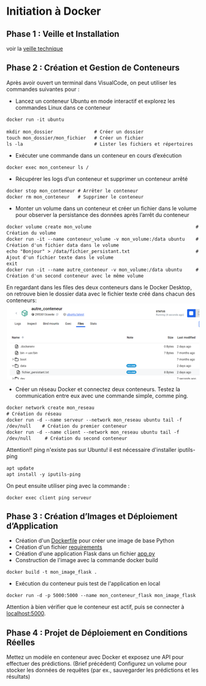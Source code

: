 # Initiation à Docker

## Phase 1 : Veille et Installation
voir la [veille technique](veille_docker.pdf)

## Phase 2 : Création et Gestion de Conteneurs
Après avoir ouvert un terminal dans VisualCode, on peut utiliser les commandes suivantes pour :
* Lancez un conteneur Ubuntu en mode interactif et explorez les commandes Linux dans ce conteneur
```
docker run -it ubuntu

mkdir mon_dossier               # Créer un dossier
touch mon_dossier/mon_fichier   # Créer un fichier
ls -la                          # Lister les fichiers et répertoires
```

* Exécuter une commande dans un conteneur en cours d’exécution
```
docker exec mon_conteneur ls /
```

* Récupérer les logs d’un conteneur et supprimer un conteneur arrêté
```
docker stop mon_conteneur # Arrêter le conteneur
docker rm mon_conteneur   # Supprimer le conteneur
```

* Monter un volume dans un conteneur et créer un fichier dans le volume pour observer la persistance des données après l’arrêt du conteneur
```
docker volume create mon_volume                                      # Création du volume
docker run -it --name conteneur_volume -v mon_volume:/data ubuntu    # Création d'un fichier data dans le volume
echo "Bonjour" > /data/fichier_persistant.txt                        # Ajout d'un fichier texte dans le volume
exit
docker run -it --name autre_conteneur -v mon_volume:/data ubuntu     # Création d'un second conteneur avec le même volume
```
En regardant dans les files des deux conteneurs dans le Docker Desktop, on retrouve bien le dossier data avec le fichier texte créé dans chacun des conteneurs:
![Fichiers du conteneur autre_conteneur](capture-docker-ph2.png)

* Créer un réseau Docker et connectez deux conteneurs. Testez la communication entre eux avec une commande simple, comme ping.
```
docker network create mon_reseau                                              # Création du réseau
docker run -d --name serveur --network mon_reseau ubuntu tail -f /dev/null    # Création du premier conteneur
docker run -d --name client --network mon_reseau ubuntu tail -f /dev/null     # Création du second conteneur
```
​Attention!! ping n'existe pas sur Ubuntu! il est nécessaire d'installer iputils-ping
```
apt update
apt install -y iputils-ping
```
On peut ensuite utiliser ping avec la commande :
```
docker exec client ping serveur
```

## Phase 3 : Création d’Images et Déploiement d’Application
* Création d'un [Dockerfile](dockerfile) pour créer une image de base Python
* Création d'un fichier [requirements](requirements.txt)
* Création d'une application Flask dans un fichier [app.py](app.py)
* Construction de l'image avec la commande docker build
```
docker build -t mon_image_flask .
```
* Exécution du conteneur puis test de l'application en local
```
docker run -d -p 5000:5000 --name mon_conteneur_flask mon_image_flask
```
Attention à bien vérifier que le conteneur est actif, puis se connecter à [localhost:5000](http://localhost:5000).
​
## Phase 4 : Projet de Déploiement en Conditions Réelles
Mettez un modèle en conteneur avec Docker et exposez une API pour effectuer des prédictions. (Brief précédent)
Configurez un volume pour stocker les données de requêtes (par ex., sauvegarder les prédictions et les résultats)
